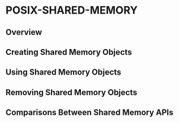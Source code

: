 # POSIX-SHARED-MEMORY

## Overview

## Creating Shared Memory Objects 

## Using Shared Memory Objects 

## Removing Shared Memory Objects

## Comparisons Between Shared Memory APIs